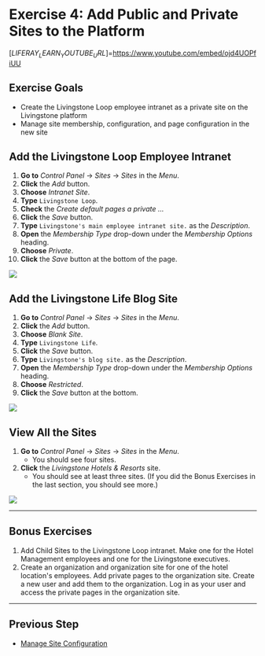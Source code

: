 # Exercise 4: Add Public and Private Sites to the Platform

[$LIFERAY_LEARN_YOUTUBE_URL$]=https://www.youtube.com/embed/ojd4UOPfiUU

## Exercise Goals
	
* Create the Livingstone Loop employee intranet as a private site on the Livingstone platform
* Manage site membership, configuration, and page configuration in the new site

## Add the Livingstone Loop Employee Intranet

1. **Go to** _Control Panel_ → _Sites_ → _Sites_ in the _Menu_.
2. **Click** the _Add_ button.
3. **Choose** _Intranet Site_.
4. **Type** `Livingstone Loop`.
5. **Check** the _Create default pages a private ..._
6. **Click** the _Save_ button.
7. **Type** `Livingstone's main employee intranet site.` as the _Description_.
8. **Open** the _Membership Type_ drop-down under the _Membership Options_ heading.
9. **Choose** _Private_.
10. **Click** the _Save_ button at the bottom of the page.

<img src="../images/exercise-images/add-private-site.png" style="max-height:28%">

## Add the Livingstone Life Blog Site

1. **Go to** _Control Panel_ → _Sites_ → _Sites_ in the _Menu_.
2. **Click** the _Add_ button.
3. **Choose** _Blank Site_.
4. **Type** `Livingstone Life`.
5. **Click** the _Save_ button.
6. **Type** `Livingstone's blog site.` as the _Description_.
7. **Open** the _Membership Type_ drop-down under the _Membership Options_ heading.
8. **Choose** _Restricted_.
9. **Click** the _Save_ button at the bottom.

<img src="../images/exercise-images/add-blog-site.png" style="max-height:25%">

## View All the Sites

1. **Go to** _Control Panel_ → _Sites_ → _Sites_ in the _Menu_.
	- You should see four sites.
2. **Click** the _Livingstone Hotels & Resorts_ site.
	- You should see at least three sites. (If you did the Bonus Exercises in the last section, you should see more.)

<img src="../images/exercise-images/exercises-1.4-final.png" style="max-height:30%">

---

## Bonus Exercises

1. Add Child Sites to the Livingstone Loop intranet. Make one for the Hotel Management employees and one for the Livingstone executives.
2. Create an organization and organization site for one of the hotel location's employees. Add private pages to the organization site. Create a new user and add them to the organization. Log in as your user and access the private pages in the organization site. 

---

## Previous Step

* [Manage Site Configuration](./manage-site-configuration.md)